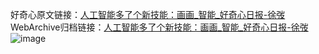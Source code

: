 好奇心原文链接：[人工智能多了个新技能：画画_智能_好奇心日报-徐弢 ](https://www.qdaily.com/articles/11153.html)
WebArchive归档链接：[人工智能多了个新技能：画画_智能_好奇心日报-徐弢 ](http://web.archive.org/web/20190623163838/https://www.qdaily.com/articles/11153.html)
![image](http://ww3.sinaimg.cn/large/007d5XDply1g3wcwipr0hj30u03bo7wh)